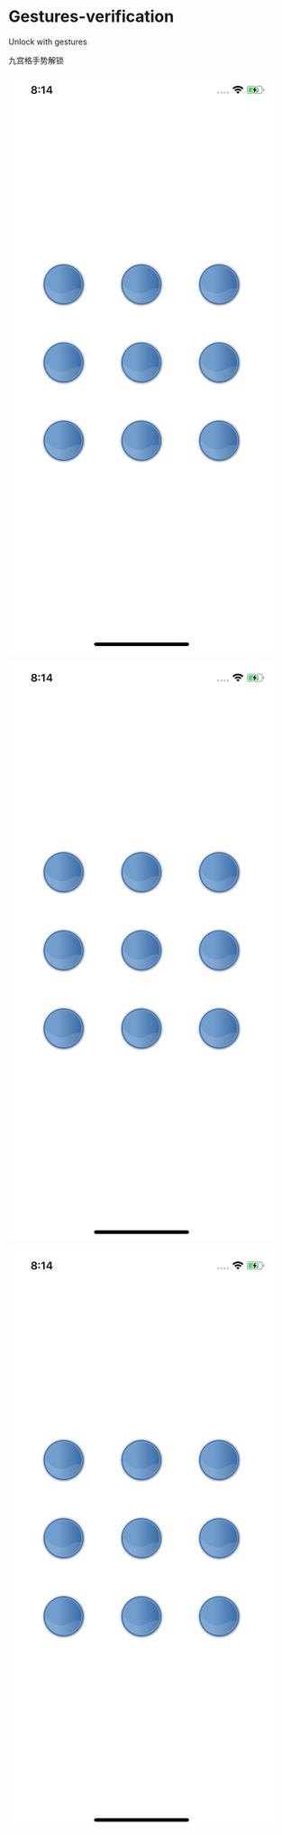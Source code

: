 # Gestures-verification
Unlock with gestures

九宫格手势解锁

![初始状态](https://github.com/JeppHu/Gestures-verification/blob/master/Screenshot/Screen%20Shot1.png)

![手势正确](https://github.com/JeppHu/Gestures-verification/blob/master/Screenshot/Screen%20Shot1.png)

![手势错误](https://github.com/JeppHu/Gestures-verification/blob/master/Screenshot/Screen%20Shot1.png)
